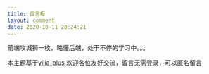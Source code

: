```yaml
---
title: 留言板
layout: comment
date: 2020-10-11 20:24:21
---
```

前端攻城狮一枚，略懂后端，处于不停的学习中。。。

本主题基于[yilia-plus](https://github.com/JoeyBling/hexo-theme-yilia-plus)
欢迎各位友好交流，留言无需登录，可以匿名留言
